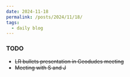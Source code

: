 ```yaml
---
date: 2024-11-18
permalink: /posts/2024/11/18/
tags:
  - daily blog
---
```


### TODO
- ~~LR bullets presentation in Geodudes meeting~~
- ~~Meeting with S and J~~

